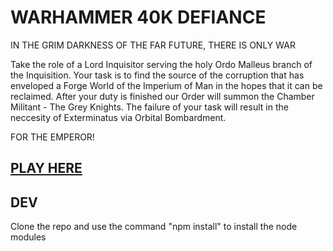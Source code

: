 # WARHAMMER 40K DEFIANCE

IN THE GRIM DARKNESS OF THE FAR FUTURE, THERE IS ONLY WAR  
  
Take the role of a Lord Inquisitor serving the holy Ordo Malleus branch of the Inquisition. Your task is to find the source of the corruption that has enveloped a Forge World of the Imperium of Man in the hopes that it can be reclaimed. After your duty is finished our Order will summon the Chamber Militant - The Grey Knights. The failure of your task will result in the neccesity of Exterminatus via Orbital Bombardment.   
  
FOR THE EMPEROR!  


## [PLAY HERE](https://thelegendweeb.github.io/WARHAMMER-40K-Defiance/)


## DEV  
Clone the repo and use the command "npm install" to install the node modules  
